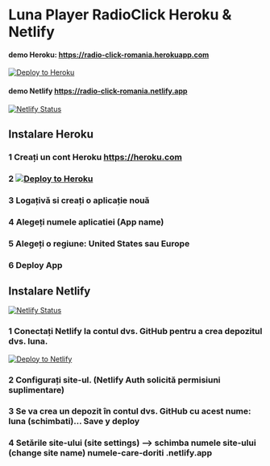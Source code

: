 # Luna Player RadioClick Heroku & Netlify

#### demo Heroku: https://radio-click-romania.herokuapp.com
[![Deploy to Heroku](https://www.herokucdn.com/deploy/button.png)](https://www.heroku.com/deploy/?template=https://github.com/RomaniaChat/luna)

#### demo Netlify https://radio-click-romania.netlify.app
[![Netlify Status](https://api.netlify.com/api/v1/badges/c17d91e7-8e39-4b7b-9464-6579d2c39665/deploy-status)](https://app.netlify.com/sites/radio-click-romania/deploys)

## Instalare Heroku
### 1 Creați un cont Heroku https://heroku.com 
### 2 [![Deploy to Heroku](https://www.herokucdn.com/deploy/button.png)](https://www.heroku.com/deploy/?template=https://github.com/RomaniaChat/luna)
### 3 Logațivă si creați o aplicație nouă
### 4 Alegeți numele aplicatiei (App name) 
### 5 Alegeți o regiune: United States sau Europe
### 6 Deploy App

## Instalare Netlify
[![Netlify Status](https://api.netlify.com/api/v1/badges/c17d91e7-8e39-4b7b-9464-6579d2c39665/deploy-status)](https://app.netlify.com/sites/radio-click-romania/deploys)
### 1 Conectați Netlify la contul dvs. GitHub pentru a crea depozitul dvs. luna.
[![Deploy to Netlify](https://www.netlify.com/img/deploy/button.svg)](https://app.netlify.com/start/deploy?repository=https://github.com/RomaniaChat/luna)
### 2 Configurați site-ul. (Netlify Auth solicită permisiuni suplimentare)
### 3 Se va crea un depozit în contul dvs. GitHub cu acest nume: luna (schimbati)... Save y deploy
### 4 Setările site-ului (site settings) --> schimba numele site-ului (change site name) numele-care-doriti .netlify.app




